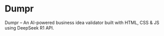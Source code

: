 # Dumpr
Dumpr – An AI-powered business idea validator built with HTML, CSS &amp; JS using DeepSeek R1 API.
